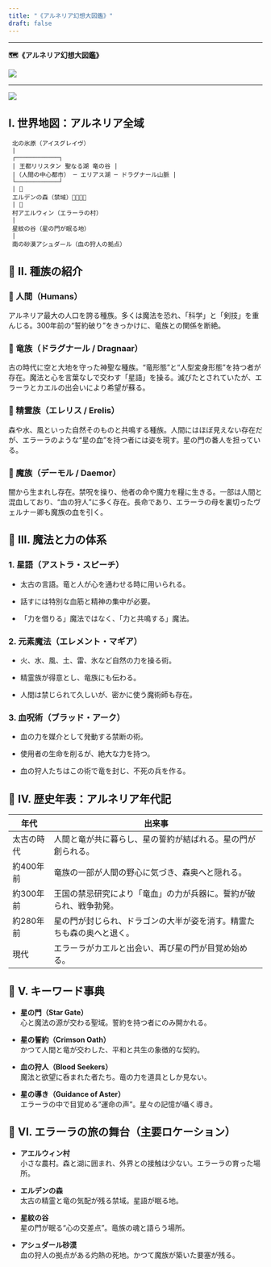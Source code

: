 ```yaml
---
title: "《アルネリア幻想大図鑑》"
draft: false
---
```


* * *

**🗺️《アルネリア幻想大図鑑》**

![](images/48f8e86f1e33210b13edaf51b3413aaaba06c1d56214496ed9412b1e9ff25181.png)

  
  

* * *

![](images/6456cd3d8a6a7d47c023e5364871d390c05d8d33c9b414b75d3fc69843b7c781-1-683x1024.png)

  
  
  
  

## I. 世界地図：アルネリア全域

```
 北の氷原（アイスグレイヴ）
 |
 ┌────────────┐
 | 王都リリスタン 聖なる湖 竜の谷 |
 |（人間の中心都市） ─ エリアス湖 ─ ドラグナール山脈 |
 └────────────┘
 | 🌲
 エルデンの森（禁域）🌲🌲🌲🌲 
 | 🌲 
 村アエルウィン（エラーラの村）
 |
 星紋の谷（星の門が眠る地）
 |
 南の砂漠アシュダール（血の狩人の拠点）

```

## 🧬 II. 種族の紹介

### 👤 人間（Humans）

アルネリア最大の人口を誇る種族。多くは魔法を恐れ、「科学」と「剣技」を重んじる。300年前の“誓約破り”をきっかけに、竜族との関係を断絶。

### 🐉 竜族（ドラグナール / Dragnaar）

古の時代に空と大地を守った神聖な種族。“竜形態”と“人型変身形態”を持つ者が存在。魔法と心を言葉なしで交わす「星語」を操る。滅びたとされていたが、エラーラとカエルの出会いにより希望が蘇る。

### 🌿 精霊族（エレリス / Erelis）

森や水、風といった自然そのものと共鳴する種族。人間にはほぼ見えない存在だが、エラーラのような“星の血”を持つ者には姿を現す。星の門の番人を担っている。

### 🧛 魔族（デーモル / Daemor）

闇から生まれし存在。禁呪を操り、他者の命や魔力を糧に生きる。一部は人間と混血しており、“血の狩人”に多く存在。長命であり、エラーラの母を裏切ったヴェルナー卿も魔族の血を引く。

## 🔮 III. 魔法と力の体系

### 1\. 星語（アストラ・スピーチ）

- 太古の言語。竜と人が心を通わせる時に用いられる。

- 話すには特別な血筋と精神の集中が必要。

- 「力を借りる」魔法ではなく、「力と共鳴する」魔法。

### 2\. 元素魔法（エレメント・マギア）

- 火、水、風、土、雷、氷など自然の力を操る術。

- 精霊族が得意とし、竜族にも伝わる。

- 人間は禁じられて久しいが、密かに使う魔術師も存在。

### 3\. 血呪術（ブラッド・アーク）

- 血の力を媒介として発動する禁断の術。

- 使用者の生命を削るが、絶大な力を持つ。

- 血の狩人たちはこの術で竜を封じ、不死の兵を作る。

## 🏰 IV. 歴史年表：アルネリア年代記

| 年代 | 出来事 |
| --- | --- |
| 太古の時代 | 人間と竜が共に暮らし、星の誓約が結ばれる。星の門が創られる。 |
| 約400年前 | 竜族の一部が人間の野心に気づき、森奥へと隠れる。 |
| 約300年前 | 王国の禁忌研究により「竜血」の力が兵器に。誓約が破られ、戦争勃発。 |
| 約280年前 | 星の門が封じられ、ドラゴンの大半が姿を消す。精霊たちも森の奥へと退く。 |
| 現代 | エラーラがカエルと出会い、再び星の門が目覚め始める。 |

## 👑 V. キーワード事典

- **星の門（Star Gate）**  
    心と魔法の源が交わる聖域。誓約を持つ者にのみ開かれる。

- **星の誓約（Crimson Oath）**  
    かつて人間と竜が交わした、平和と共生の象徴的な契約。

- **血の狩人（Blood Seekers）**  
    魔法と欲望に呑まれた者たち。竜の力を道具としか見ない。

- **星の導き（Guidance of Aster）**  
    エラーラの中で目覚める“運命の声”。星々の記憶が囁く導き。

## 🌌 VI. エラーラの旅の舞台（主要ロケーション）

- **アエルウィン村**  
    小さな農村。森と湖に囲まれ、外界との接触は少ない。エラーラの育った場所。

- **エルデンの森**  
    太古の精霊と竜の気配が残る禁域。星語が眠る地。

- **星紋の谷**  
    星の門が眠る“心の交差点”。竜族の魂と語らう場所。

- **アシュダール砂漠**  
    血の狩人の拠点がある灼熱の死地。かつて魔族が築いた要塞が残る。
